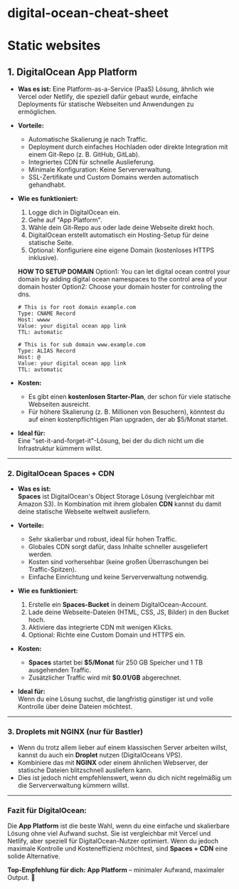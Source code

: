 # digital-ocean-cheat-sheet


# Static websites


## **1. DigitalOcean App Platform**  
- **Was es ist:** Eine Platform-as-a-Service (PaaS) Lösung, ähnlich wie Vercel oder Netlify, die speziell dafür gebaut wurde, einfache Deployments für statische Webseiten und Anwendungen zu ermöglichen.  
- **Vorteile:**  
  - Automatische Skalierung je nach Traffic.
  - Deployment durch einfaches Hochladen oder direkte Integration mit einem Git-Repo (z. B. GitHub, GitLab).  
  - Integriertes CDN für schnelle Auslieferung.  
  - Minimale Konfiguration: Keine Serververwaltung.  
  - SSL-Zertifikate und Custom Domains werden automatisch gehandhabt.  
- **Wie es funktioniert:**  
  1. Logge dich in DigitalOcean ein.  
  2. Gehe auf "App Platform".  
  3. Wähle dein Git-Repo aus oder lade deine Webseite direkt hoch.  
  4. DigitalOcean erstellt automatisch ein Hosting-Setup für deine statische Seite.  
  5. Optional: Konfiguriere eine eigene Domain (kostenloses HTTPS inklusive).

  **HOW TO SETUP DOMAIN**
  Option1: You can let digital ocean control your domain by adding digital ocean namespaces to the control area of your domain hoster
  Option2: Choose your domain hoster for controling the dns.
  ```
  # This is for root domain example.com
  Type: CNAME Record
  Host: wwww
  Value: your digital ocean app link
  TTL: automatic
  
  # This is for sub domain www.example.com
  Type: ALIAS Record
  Host: @
  Value: your digital ocean app link
  TTL: automatic
  ```

- **Kosten:**  
  - Es gibt einen **kostenlosen Starter-Plan**, der schon für viele statische Webseiten ausreicht.  
  - Für höhere Skalierung (z. B. Millionen von Besuchern), könntest du auf einen kostenpflichtigen Plan upgraden, der ab $5/Monat startet.  

- **Ideal für:**  
  Eine "set-it-and-forget-it"-Lösung, bei der du dich nicht um die Infrastruktur kümmern willst.

---

### **2. DigitalOcean Spaces + CDN**  
- **Was es ist:**  
  **Spaces** ist DigitalOcean's Object Storage Lösung (vergleichbar mit Amazon S3). In Kombination mit ihrem globalen **CDN** kannst du damit deine statische Webseite weltweit ausliefern.  

- **Vorteile:**  
  - Sehr skalierbar und robust, ideal für hohen Traffic.  
  - Globales CDN sorgt dafür, dass Inhalte schneller ausgeliefert werden.  
  - Kosten sind vorhersehbar (keine großen Überraschungen bei Traffic-Spitzen).  
  - Einfache Einrichtung und keine Serververwaltung notwendig.  

- **Wie es funktioniert:**  
  1. Erstelle ein **Spaces-Bucket** in deinem DigitalOcean-Account.  
  2. Lade deine Webseite-Dateien (HTML, CSS, JS, Bilder) in den Bucket hoch.  
  3. Aktiviere das integrierte CDN mit wenigen Klicks.  
  4. Optional: Richte eine Custom Domain und HTTPS ein.  

- **Kosten:**  
  - **Spaces** startet bei **$5/Monat** für 250 GB Speicher und 1 TB ausgehenden Traffic.  
  - Zusätzlicher Traffic wird mit **$0.01/GB** abgerechnet.  

- **Ideal für:**  
  Wenn du eine Lösung suchst, die langfristig günstiger ist und volle Kontrolle über deine Dateien möchtest.

---

### **3. Droplets mit NGINX (nur für Bastler)**  
- Wenn du trotz allem lieber auf einem klassischen Server arbeiten willst, kannst du auch ein **Droplet** nutzen (DigitalOceans VPS).  
- Kombiniere das mit **NGINX** oder einem ähnlichen Webserver, der statische Dateien blitzschnell ausliefern kann.  
- Dies ist jedoch nicht empfehlenswert, wenn du dich nicht regelmäßig um die Serververwaltung kümmern willst.  

---

### **Fazit für DigitalOcean:**  
Die **App Platform** ist die beste Wahl, wenn du eine einfache und skalierbare Lösung ohne viel Aufwand suchst. Sie ist vergleichbar mit Vercel und Netlify, aber speziell für DigitalOcean-Nutzer optimiert. Wenn du jedoch maximale Kontrolle und Kosteneffizienz möchtest, sind **Spaces + CDN** eine solide Alternative.  

**Top-Empfehlung für dich:** **App Platform** – minimaler Aufwand, maximaler Output. 🚀
